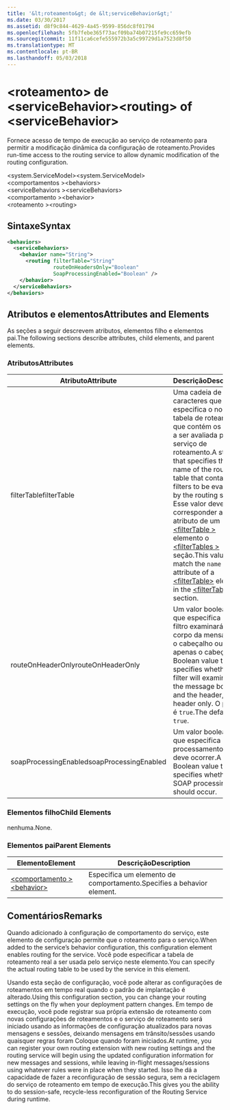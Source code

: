 ```yaml
---
title: '&lt;roteamento&gt; de &lt;serviceBehavior&gt;'
ms.date: 03/30/2017
ms.assetid: d8f9c844-4629-4a45-9599-856dc8f01794
ms.openlocfilehash: 5fb7febe365f73acf09ba74b07215fe9cc659efb
ms.sourcegitcommit: 11f11ca6cefe555972b3a5c99729d1a7523d8f50
ms.translationtype: MT
ms.contentlocale: pt-BR
ms.lasthandoff: 05/03/2018
---
```

# <a name="ltroutinggt-of-ltservicebehaviorgt"></a><span data-ttu-id="875d4-102">&lt;roteamento&gt; de &lt;serviceBehavior&gt;</span><span class="sxs-lookup"><span data-stu-id="875d4-102">&lt;routing&gt; of &lt;serviceBehavior&gt;</span></span>
<span data-ttu-id="875d4-103">Fornece acesso de tempo de execução ao serviço de roteamento para permitir a modificação dinâmica da configuração de roteamento.</span><span class="sxs-lookup"><span data-stu-id="875d4-103">Provides run-time access to the routing service to allow dynamic modification of the routing configuration.</span></span>  
  
 <span data-ttu-id="875d4-104">\<system.ServiceModel></span><span class="sxs-lookup"><span data-stu-id="875d4-104">\<system.ServiceModel></span></span>  
<span data-ttu-id="875d4-105">\<comportamentos ></span><span class="sxs-lookup"><span data-stu-id="875d4-105">\<behaviors></span></span>  
<span data-ttu-id="875d4-106">\<serviceBehaviors ></span><span class="sxs-lookup"><span data-stu-id="875d4-106">\<serviceBehaviors></span></span>  
<span data-ttu-id="875d4-107">\<comportamento ></span><span class="sxs-lookup"><span data-stu-id="875d4-107">\<behavior></span></span>  
<span data-ttu-id="875d4-108">\<roteamento ></span><span class="sxs-lookup"><span data-stu-id="875d4-108">\<routing></span></span>  
  
## <a name="syntax"></a><span data-ttu-id="875d4-109">Sintaxe</span><span class="sxs-lookup"><span data-stu-id="875d4-109">Syntax</span></span>  
  
```xml  
<behaviors>
  <serviceBehaviors>
    <behavior name="String">
      <routing filterTable="String" 
               routeOnHeadersOnly="Boolean" 
               SoapProcessingEnabled="Boolean" />
    </behavior>
  </serviceBehaviors>
</behaviors>  
```  
  
## <a name="attributes-and-elements"></a><span data-ttu-id="875d4-110">Atributos e elementos</span><span class="sxs-lookup"><span data-stu-id="875d4-110">Attributes and Elements</span></span>  
 <span data-ttu-id="875d4-111">As seções a seguir descrevem atributos, elementos filho e elementos pai.</span><span class="sxs-lookup"><span data-stu-id="875d4-111">The following sections describe attributes, child elements, and parent elements.</span></span>  
  
### <a name="attributes"></a><span data-ttu-id="875d4-112">Atributos</span><span class="sxs-lookup"><span data-stu-id="875d4-112">Attributes</span></span>  
  
|<span data-ttu-id="875d4-113">Atributo</span><span class="sxs-lookup"><span data-stu-id="875d4-113">Attribute</span></span>|<span data-ttu-id="875d4-114">Descrição</span><span class="sxs-lookup"><span data-stu-id="875d4-114">Description</span></span>|  
|---------------|-----------------|  
|<span data-ttu-id="875d4-115">filterTable</span><span class="sxs-lookup"><span data-stu-id="875d4-115">filterTable</span></span>|<span data-ttu-id="875d4-116">Uma cadeia de caracteres que especifica o nome da tabela de roteamento que contém os filtros a ser avaliada pelo serviço de roteamento.</span><span class="sxs-lookup"><span data-stu-id="875d4-116">A string that specifies the name of the routing table that contains filters to be evaluated by the routing service.</span></span> <span data-ttu-id="875d4-117">Esse valor deve corresponder a `name` atributo de um [ \<filterTable >](../../../../../docs/framework/configure-apps/file-schema/wcf/filtertable.md) elemento o [ \<filterTables >](../../../../../docs/framework/configure-apps/file-schema/wcf/filtertables.md) seção.</span><span class="sxs-lookup"><span data-stu-id="875d4-117">This value must match the `name` attribute of a [\<filterTable>](../../../../../docs/framework/configure-apps/file-schema/wcf/filtertable.md) element in the [\<filterTables>](../../../../../docs/framework/configure-apps/file-schema/wcf/filtertables.md) section.</span></span>|  
|<span data-ttu-id="875d4-118">routeOnHeaderOnly</span><span class="sxs-lookup"><span data-stu-id="875d4-118">routeOnHeaderOnly</span></span>|<span data-ttu-id="875d4-119">Um valor booleano que especifica se o filtro examinará o corpo da mensagem e o cabeçalho ou apenas o cabeçalho.</span><span class="sxs-lookup"><span data-stu-id="875d4-119">A Boolean value that specifies whether the filter will examine both the message body and the header, or the header only.</span></span> <span data-ttu-id="875d4-120">O padrão é `true`.</span><span class="sxs-lookup"><span data-stu-id="875d4-120">The default is `true`.</span></span>|  
|<span data-ttu-id="875d4-121">soapProcessingEnabled</span><span class="sxs-lookup"><span data-stu-id="875d4-121">soapProcessingEnabled</span></span>|<span data-ttu-id="875d4-122">Um valor booleano que especifica se o processamento SOAP deve ocorrer.</span><span class="sxs-lookup"><span data-stu-id="875d4-122">A Boolean value that specifies whether SOAP processing should occur.</span></span>|  
  
### <a name="child-elements"></a><span data-ttu-id="875d4-123">Elementos filho</span><span class="sxs-lookup"><span data-stu-id="875d4-123">Child Elements</span></span>  
 <span data-ttu-id="875d4-124">nenhuma.</span><span class="sxs-lookup"><span data-stu-id="875d4-124">None.</span></span>  
  
### <a name="parent-elements"></a><span data-ttu-id="875d4-125">Elementos pai</span><span class="sxs-lookup"><span data-stu-id="875d4-125">Parent Elements</span></span>  
  
|<span data-ttu-id="875d4-126">Elemento</span><span class="sxs-lookup"><span data-stu-id="875d4-126">Element</span></span>|<span data-ttu-id="875d4-127">Descrição</span><span class="sxs-lookup"><span data-stu-id="875d4-127">Description</span></span>|  
|-------------|-----------------|  
|[<span data-ttu-id="875d4-128">\<comportamento ></span><span class="sxs-lookup"><span data-stu-id="875d4-128">\<behavior></span></span>](../../../../../docs/framework/configure-apps/file-schema/wcf/behavior-of-endpointbehaviors.md)|<span data-ttu-id="875d4-129">Especifica um elemento de comportamento.</span><span class="sxs-lookup"><span data-stu-id="875d4-129">Specifies a behavior element.</span></span>|  
  
## <a name="remarks"></a><span data-ttu-id="875d4-130">Comentários</span><span class="sxs-lookup"><span data-stu-id="875d4-130">Remarks</span></span>  
 <span data-ttu-id="875d4-131">Quando adicionado à configuração de comportamento do serviço, este elemento de configuração permite que o roteamento para o serviço.</span><span class="sxs-lookup"><span data-stu-id="875d4-131">When added to the service’s behavior configuration, this configuration element enables routing for the service.</span></span> <span data-ttu-id="875d4-132">Você pode especificar a tabela de roteamento real a ser usada pelo serviço neste elemento.</span><span class="sxs-lookup"><span data-stu-id="875d4-132">You can specify the actual routing table to be used by the service in this element.</span></span>  
  
 <span data-ttu-id="875d4-133">Usando esta seção de configuração, você pode alterar as configurações de roteamentos em tempo real quando o padrão de implantação é alterado.</span><span class="sxs-lookup"><span data-stu-id="875d4-133">Using this configuration section, you can change your routing settings on the fly when your deployment pattern changes.</span></span> <span data-ttu-id="875d4-134">Em tempo de execução, você pode registrar sua própria extensão de roteamento com novas configurações de roteamentos e o serviço de roteamento será iniciado usando as informações de configuração atualizados para novas mensagens e sessões, deixando mensagens em trânsito/sessões usando quaisquer regras foram Coloque quando foram iniciados.</span><span class="sxs-lookup"><span data-stu-id="875d4-134">At runtime, you can register your own routing extension with new routing settings and the routing service will begin using the updated configuration information for new messages and sessions, while leaving in-flight messages/sessions using whatever rules were in place when they started.</span></span>  <span data-ttu-id="875d4-135">Isso lhe dá a capacidade de fazer a reconfiguração de sessão segura, sem a reciclagem do serviço de roteamento em tempo de execução.</span><span class="sxs-lookup"><span data-stu-id="875d4-135">This gives you the ability to do session-safe, recycle-less reconfiguration of the Routing Service during runtime.</span></span>  
  
